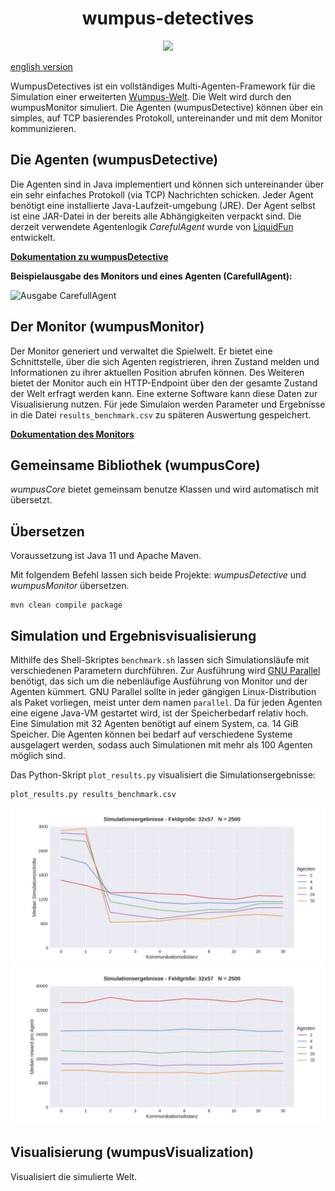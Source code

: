 <h1 align="center">wumpus-detectives</h1>

<p align="center">
<a href="https://github.com/meetunix/wumpus-detectives/blob/main/LICENSE" title="License">
<img src="https://img.shields.io/badge/License-Apache%202.0-green.svg?style=flat"></a>
</p>

[english version](README_EN.md)

WumpusDetectives ist ein vollständiges Multi-Agenten-Framework für die
Simulation einer erweiterten
[Wumpus-Welt](https://de.wikipedia.org/wiki/Wumpus-Welt).
Die Welt wird durch den wumpusMonitor simuliert.
Die Agenten (wumpusDetective) können über ein simples, auf TCP basierendes
Protokoll, untereinander und mit dem Monitor kommunizieren.

## Die Agenten (wumpusDetective)

Die Agenten sind in Java implementiert und können sich untereinander über ein sehr
einfaches Protokoll (via TCP) Nachrichten schicken. Jeder Agent benötigt eine
installierte Java-Laufzeit-umgebung (JRE). Der Agent selbst ist eine JAR-Datei in
der bereits alle Abhängigkeiten verpackt sind. Die derzeit verwendete Agentenlogik
*CarefulAgent* wurde von [LiquidFun](https://github.com/LiquidFun) entwickelt.

[**Dokumentation zu wumpusDetective**](wumpusDetective/README.md)


**Beispielausgabe des Monitors und eines Agenten (CarefullAgent):**

![Ausgabe CarefullAgent](media/agent_4_agents.gif)



## Der Monitor (wumpusMonitor)

Der Monitor generiert und verwaltet die Spielwelt. Er bietet eine Schnittstelle,
über die sich  Agenten registrieren, ihren Zustand melden und
Informationen zu ihrer aktuellen Position abrufen können.
Des Weiteren bietet der Monitor auch ein HTTP-Endpoint über den der gesamte Zustand der
Welt erfragt werden kann. Eine externe Software kann diese Daten
zur Visualisierung nutzen. Für jede Simulaion werden Parameter und Ergebnisse
in die Datei `results_benchmark.csv` zu späteren Auswertung gespeichert.


[**Dokumentation des Monitors**](wumpusMonitor/README.md)




## Gemeinsame Bibliothek (wumpusCore)

*wumpusCore* bietet gemeinsam benutze Klassen und wird automatisch mit übersetzt.


## Übersetzen

Voraussetzung ist Java 11 und Apache Maven.

Mit folgendem Befehl lassen sich beide Projekte: *wumpusDetective* und
*wumpusMonitor* übersetzen.

```
mvn clean compile package
```

## Simulation und Ergebnisvisualisierung

Mithilfe des Shell-Skriptes `benchmark.sh` lassen sich Simulationsläufe
mit verschiedenen Parametern durchführen.
Zur Ausführung wird [GNU Parallel](https://www.gnu.org/software/parallel/)
benötigt, das sich um die nebenläufige Ausführung von Monitor und der Agenten kümmert.
GNU Parallel sollte in jeder gängigen Linux-Distribution als Paket vorliegen, meist
unter dem namen `parallel`.
Da für jeden Agenten eine eigene Java-VM gestartet wird, ist der Speicherbedarf
relativ hoch. Eine Simulation mit 32 Agenten benötigt auf einem System, ca. 14 GiB Speicher.
Die Agenten können bei bedarf auf verschiedene Systeme ausgelagert werden, sodass auch Simulationen
mit mehr als 100 Agenten möglich sind.


Das Python-Skript `plot_results.py` visualisiert die Simulationsergebnisse:

    plot_results.py results_benchmark.csv

![Steps](misc/result_steps.png)
![Reward](misc/result_rewards.png)

## Visualisierung (wumpusVisualization)

Visualisiert die simulierte Welt.
